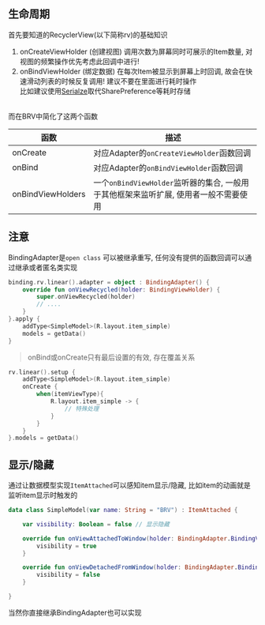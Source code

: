 ## 生命周期

首先要知道的RecyclerView(以下简称rv)的基础知识

1. onCreateViewHolder (创建视图) 调用次数为屏幕同时可展示的Item数量, 对视图的频繁操作优先考虑此回调中进行!
1. onBindViewHolder (绑定数据) 在每次Item被显示到屏幕上时回调, 故会在快速滑动列表的时候反复调用! 建议不要在里面进行耗时操作 <br>
比如建议使用[Serialze](https://github.com/liangjingkanji/Serialize)取代SharePreference等耗时存储

<br>
而在BRV中简化了这两个函数

| 函数 | 描述 |
|-|-|
| onCreate | 对应Adapter的`onCreateViewHolder`函数回调 |
| onBind | 对应Adapter的`onBindViewHolder`函数回调 |
| onBindViewHolders | 一个`onBindViewHolder`监听器的集合, 一般用于其他框架来监听扩展, 使用者一般不需要使用 |

## 注意

BindingAdapter是`open class` 可以被继承重写, 任何没有提供的函数回调可以通过继承或者匿名类实现 <br>

```kotlin
binding.rv.linear().adapter = object : BindingAdapter() {
    override fun onViewRecycled(holder: BindingViewHolder) {
        super.onViewRecycled(holder)
        // ....
    }
}.apply {
    addType<SimpleModel>(R.layout.item_simple)
    models = getData()
}
```

> onBind或onCreate只有最后设置的有效, 存在覆盖关系

```kotlin
rv.linear().setup {
    addType<SimpleModel>(R.layout.item_simple)
    onCreate {
        when(itemViewType){
            R.layout.item_simple -> {
                // 特殊处理
            }
        }
    }
}.models = getData()
```

## 显示/隐藏

通过让数据模型实现`ItemAttached`可以感知item显示/隐藏, 比如item的动画就是监听item显示时触发的

```kotlin
data class SimpleModel(var name: String = "BRV") : ItemAttached {

    var visibility: Boolean = false // 显示隐藏

    override fun onViewAttachedToWindow(holder: BindingAdapter.BindingViewHolder) {
        visibility = true
    }

    override fun onViewDetachedFromWindow(holder: BindingAdapter.BindingViewHolder) {
        visibility = false
    }

}
```

当然你直接继承BindingAdapter也可以实现

